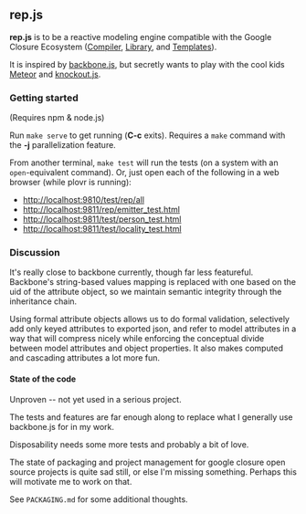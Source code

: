 ## rep.js

**rep.js** is to be a reactive modeling engine compatible with the Google
Closure Ecosystem ([Compiler][jscomp], [Library][goog], and [Templates][soy]).

It is inspired by [backbone.js][backbone], but secretly wants to play with the
cool kids [Meteor][meteor] and [knockout.js][ko].

### Getting started

(Requires npm & node.js)

Run ``make serve`` to get running (**C-c** exits).
Requires a ``make`` command with the **-j** parallelization feature.

From another terminal, ``make test`` will run the tests
(on a system with an ``open``-equivalent command).
Or, just open each of the following in a web browser (while plovr is running):
- [http://localhost:9810/test/rep/all](http://localhost:9810/test/rep/all)
- [http://localhost:9811/rep/emitter_test.html](http://localhost:9811/rep/emitter_test.html)
- [http://localhost:9811/test/person_test.html](http://localhost:9811/test/person_test.html)
- [http://localhost:9811/test/locality_test.html](http://localhost:9811/test/locality_test.html)

### Discussion

It's really close to backbone currently, though far less featureful.
Backbone's string-based values mapping is replaced with one
based on the uid of the attribute object, so we maintain semantic integrity
through the inheritance chain.

Using formal attribute objects allows us to do formal validation,
selectively add only keyed attributes to exported json,
and refer to model attributes in a way that will compress nicely
while enforcing the conceptual divide
between model attributes and object properties.
It also makes computed and cascading attributes a lot more fun.

#### State of the code

Unproven -- not yet used in a serious project.

The tests and features are far enough along to replace
what I generally use backbone.js for in my work.

Disposability needs some more tests and probably a bit of love.

The state of packaging and project management for google closure
open source projects is quite sad still, or else I'm missing something.
Perhaps this will motivate me to work on that.

See ``PACKAGING.md`` for some additional thoughts.

 [jscomp]: https://developers.google.com/closure/compiler/
 [goog]: https://developers.google.com/closure/library/
 [soy]: https://developers.google.com/closure/templates/
 [backbone]: http://backbonejs.org/
 [ko]: http://knockoutjs.com/
 [meteor]: http://meteor.com/
